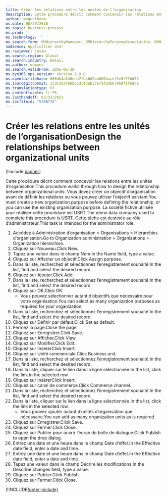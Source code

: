 ```yaml
---
title: Créer les relations entre les unités de l’organisation
description: Cette procédure décrit comment concevoir les relations entre les unités d’organisation.
author: mugunthanm
ms.date: 08/29/2018
ms.topic: business-process
ms.prod: ''
ms.technology: ''
ms.search.form: OMHierarchyManager, OMHierarchyPurposeAssociation, OMHierarchySelection, HierarchyDesigner, OMNodeSelection,  HierarchyPublishAndCloseForm
audience: Application User
ms.reviewer: josaw
ms.search.region: Global
ms.search.industry: Retail
ms.author: mumani
ms.search.validFrom: 2016-06-30
ms.dyn365.ops.version: Version 7.0.0
ms.openlocfilehash: 660db4a846eda7fb4b62ba6664acef3e8f718d53
ms.sourcegitcommit: 3cdc42346bb653c13ab33a7142dbb7969f1f6dda
ms.translationtype: HT
ms.contentlocale: fr-FR
ms.lasthandoff: 03/31/2021
ms.locfileid: "5796776"
---
```

# <a name="design-the-relationships-between-organizational-units"></a><span data-ttu-id="7b9ba-103">Créer les relations entre les unités de l’organisation</span><span class="sxs-lookup"><span data-stu-id="7b9ba-103">Design the relationships between organizational units</span></span>

[!include [banner](../includes/banner.md)]

<span data-ttu-id="7b9ba-104">Cette procédure décrit comment concevoir les relations entre les unités d’organisation.</span><span class="sxs-lookup"><span data-stu-id="7b9ba-104">This procedure walks through how to design the relationship between organizational units.</span></span> <span data-ttu-id="7b9ba-105">Vous devez créer un objectif d’organisation avant de définir les relations ou vous pouvez utiliser l’objectif existant.</span><span class="sxs-lookup"><span data-stu-id="7b9ba-105">You must create a new organization purpose before defining the relationship, or you can use the existing organization purpose.</span></span> <span data-ttu-id="7b9ba-106">La société fictive utilisée pour réaliser cette procédure est USRT.</span><span class="sxs-lookup"><span data-stu-id="7b9ba-106">The demo data company used to complete this procedure is USRT.</span></span> <span data-ttu-id="7b9ba-107">Cette tâche est destinée au rôle d’administrateur.</span><span class="sxs-lookup"><span data-stu-id="7b9ba-107">This task is intended for the administrator role.</span></span>

1. <span data-ttu-id="7b9ba-108">Accédez à Administration d’organisation > Organisations > Hiérarchies d’organisation.</span><span class="sxs-lookup"><span data-stu-id="7b9ba-108">Go to Organization administration > Organizations > Organization hierarchies.</span></span>
2. <span data-ttu-id="7b9ba-109">Cliquez sur Nouveau.</span><span class="sxs-lookup"><span data-stu-id="7b9ba-109">Click New.</span></span>
3. <span data-ttu-id="7b9ba-110">Tapez une valeur dans le champ Nom.</span><span class="sxs-lookup"><span data-stu-id="7b9ba-110">In the Name field, type a value.</span></span>
4. <span data-ttu-id="7b9ba-111">Cliquez sur Affecter un objectif.</span><span class="sxs-lookup"><span data-stu-id="7b9ba-111">Click Assign purpose.</span></span>
5. <span data-ttu-id="7b9ba-112">Dans la liste, recherchez et sélectionnez l’enregistrement souhaité.</span><span class="sxs-lookup"><span data-stu-id="7b9ba-112">In the list, find and select the desired record.</span></span>
6. <span data-ttu-id="7b9ba-113">Cliquez sur Ajouter.</span><span class="sxs-lookup"><span data-stu-id="7b9ba-113">Click Add.</span></span>
7. <span data-ttu-id="7b9ba-114">Dans la liste, recherchez et sélectionnez l’enregistrement souhaité.</span><span class="sxs-lookup"><span data-stu-id="7b9ba-114">In the list, find and select the desired record.</span></span>
8. <span data-ttu-id="7b9ba-115">Cliquez sur OK.</span><span class="sxs-lookup"><span data-stu-id="7b9ba-115">Click OK.</span></span>
    * <span data-ttu-id="7b9ba-116">Vous pouvez sélectionner autant d’objectifs que nécessaire pour votre organisation.</span><span class="sxs-lookup"><span data-stu-id="7b9ba-116">You can select as many organization purposes as required for your organization.</span></span>  
9. <span data-ttu-id="7b9ba-117">Dans la liste, recherchez et sélectionnez l’enregistrement souhaité.</span><span class="sxs-lookup"><span data-stu-id="7b9ba-117">In the list, find and select the desired record.</span></span>
10. <span data-ttu-id="7b9ba-118">Cliquez sur Définir par défaut.</span><span class="sxs-lookup"><span data-stu-id="7b9ba-118">Click Set as default.</span></span>
11. <span data-ttu-id="7b9ba-119">Fermez la page.</span><span class="sxs-lookup"><span data-stu-id="7b9ba-119">Close the page.</span></span>
12. <span data-ttu-id="7b9ba-120">Cliquez sur Enregistrer.</span><span class="sxs-lookup"><span data-stu-id="7b9ba-120">Click Save.</span></span>
13. <span data-ttu-id="7b9ba-121">Cliquez sur Afficher.</span><span class="sxs-lookup"><span data-stu-id="7b9ba-121">Click View.</span></span>
14. <span data-ttu-id="7b9ba-122">Cliquez sur Modifier.</span><span class="sxs-lookup"><span data-stu-id="7b9ba-122">Click Edit.</span></span>
15. <span data-ttu-id="7b9ba-123">Cliquez sur Insérer</span><span class="sxs-lookup"><span data-stu-id="7b9ba-123">Click Insert.</span></span>
16. <span data-ttu-id="7b9ba-124">Cliquez sur Unité commerciale.</span><span class="sxs-lookup"><span data-stu-id="7b9ba-124">Click Business unit.</span></span>
17. <span data-ttu-id="7b9ba-125">Dans la liste, recherchez et sélectionnez l’enregistrement souhaité.</span><span class="sxs-lookup"><span data-stu-id="7b9ba-125">In the list, find and select the desired record.</span></span>
18. <span data-ttu-id="7b9ba-126">Dans la liste, cliquer sur le lien dans la ligne sélectionnée.</span><span class="sxs-lookup"><span data-stu-id="7b9ba-126">In the list, click the link in the selected row.</span></span>
19. <span data-ttu-id="7b9ba-127">Cliquez sur Insérer</span><span class="sxs-lookup"><span data-stu-id="7b9ba-127">Click Insert.</span></span>
20. <span data-ttu-id="7b9ba-128">Cliquez sur canal de commerce.</span><span class="sxs-lookup"><span data-stu-id="7b9ba-128">Click Commerce channel.</span></span>
21. <span data-ttu-id="7b9ba-129">Dans la liste, recherchez et sélectionnez l’enregistrement souhaité.</span><span class="sxs-lookup"><span data-stu-id="7b9ba-129">In the list, find and select the desired record.</span></span>
22. <span data-ttu-id="7b9ba-130">Dans la liste, cliquer sur le lien dans la ligne sélectionnée.</span><span class="sxs-lookup"><span data-stu-id="7b9ba-130">In the list, click the link in the selected row.</span></span>
    * <span data-ttu-id="7b9ba-131">Vous pouvez ajouter autant d’unités d’organisation que nécessaire.</span><span class="sxs-lookup"><span data-stu-id="7b9ba-131">You can add as many organization units as is required.</span></span>  
23. <span data-ttu-id="7b9ba-132">Cliquez sur Enregistrer.</span><span class="sxs-lookup"><span data-stu-id="7b9ba-132">Click Save.</span></span>
24. <span data-ttu-id="7b9ba-133">Cliquez sur Fermer.</span><span class="sxs-lookup"><span data-stu-id="7b9ba-133">Click Close.</span></span>
25. <span data-ttu-id="7b9ba-134">Cliquez sur Publier pour ouvrir l’écran de boîte de dialogue.</span><span class="sxs-lookup"><span data-stu-id="7b9ba-134">Click Publish to open the drop dialog.</span></span>
26. <span data-ttu-id="7b9ba-135">Entrez une date et une heure dans le champ Date d’effet.</span><span class="sxs-lookup"><span data-stu-id="7b9ba-135">In the Effective date field, enter a date and time.</span></span>
27. <span data-ttu-id="7b9ba-136">Entrez une date et une heure dans le champ Date d’effet.</span><span class="sxs-lookup"><span data-stu-id="7b9ba-136">In the Effective date field, enter a date and time.</span></span>
28. <span data-ttu-id="7b9ba-137">Tapez une valeur dans le champ Décrire les modifications.</span><span class="sxs-lookup"><span data-stu-id="7b9ba-137">In the Describe changes field, type a value.</span></span>
29. <span data-ttu-id="7b9ba-138">Cliquez sur Publier.</span><span class="sxs-lookup"><span data-stu-id="7b9ba-138">Click Publish.</span></span>
30. <span data-ttu-id="7b9ba-139">Cliquez sur Fermer.</span><span class="sxs-lookup"><span data-stu-id="7b9ba-139">Click Close.</span></span>



[!INCLUDE[footer-include](../../includes/footer-banner.md)]
